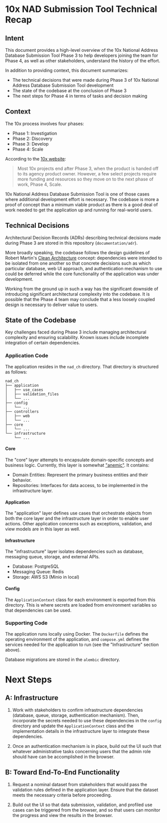 # 10x NAD Submission Tool Technical Recap

## Intent

This document provides a high-level overview of the 10x National Address Database Submission Tool Phase 3 to
help developers joining the team for Phase 4, as well as other stakeholders,
understand the history of the effort.

In addition to providing context, this document summarizes:

- The technical decisions that were made during Phase 3 of 10x National Address Database Submission Tool
  development
- The state of the codebase at the conclusion of Phase 3
- The next steps for Phase 4 in terms of tasks and decision making

## Context

The 10x process involves four phases:

- Phase 1: Investigation
- Phase 2: Discovery
- Phase 3: Develop
- Phase 4: Scale

According to the [10x website](https://10x.gsa.gov/about/what-we-do/):

> Most 10x projects end after Phase 3, when the product
> is handed off to its agency product owner. However, a few select projects
> require more funding and resources so they move on to the next phase of work,
> Phase 4, Scale.

10x National Address Database Submission Tool is one of those cases where additional development effort is
necessary. The codebase is more a proof of concept than a minimum viable
product as there is a good deal of work needed to get the application up and
running for real-world users.

## Technical Decisions

Architectural Decision Records (ADRs) describing technical decisions made during
Phase 3 are stored in this repository (`documentation/adr`).

More broadly speaking, the codebase follows the design guidelines of Robert
Martin's [Clean Architecture](https://blog.cleancoder.com/uncle-bob/2012/08/13/the-clean-architecture.html)
concept: dependencies were intended to be isolated from one another so that
concrete decisions such as which particular database, web UI approach, and
authentication mechanism to use could be deferred while the core functionality
of the application was under development.

Working from the ground up in such a way has the significant downside of
introducing significant architectural complexity into the codebase. It is
possible that the Phase 4 team may conclude that a less loosely coupled design
is necessary to deliver value to users.

## State of the Codebase

Key challenges faced during Phase 3 include managing architectural complexity
and ensuring scalability. Known issues include incomplete integration of certain
dependencies.

### Application Code

The application resides in the `nad_ch` directory. That directory is
structured as follows:

```
nad_ch
├── application
│   ├── use_cases
│   ├── validation_files
│   └── ...
├── config
│   └── ...
├── controllers
│   ├── web
│   └── ...
├── core
│   └── ...
└── infrastructure
    └── ...
```

#### Core

The "core" layer attempts to encapsulate domain-specific concepts and business
logic. Currently, this layer is somewhat ["anemic"](https://martinfowler.com/bliki/AnemicDomainModel.html).
It contains:

- Domain Entities: Represent the primary business entities and their behavior.
- Repositories: Interfaces for data access, to be implemented in the
  infrastructure layer.

#### Application

The "application" layer defines use cases that orchestrate objects from both the
core layer and the infrastructure layer in order to enable user actions. Other
application concerns such as exceptions, validation, and view models are in
this layer as well.

#### Infrastructure

The "infrastructure" layer isolates dependencies such as database,
messaging queue, storage, and external APIs.

- Database: PostgreSQL
- Messaging Queue: Redis
- Storage: AWS S3 (Minio in local)

#### Config

The `ApplicationContext` class for each environment is exported from this
directory. This is where secrets are loaded from environment variables so that
dependencies can be used.

### Supporting Code

The application runs locally using Docker. The `Dockerfile` defines the
operating environment of the application, and `compose.yml` defines the services
needed for the application to run (see the "Infrastructure" section above).

Database migrations are stored in the `alembic` directory.

# Next Steps

## A: Infrastructure

1. Work with stakeholders to confirm infrastructure dependencies (database,
   queue, storage, authentication mechanism). Then, incorporate the secrets
   needed to use these dependencies in the `config` directory and update the
   `ApplicationContext` class and the implementation details in the
   infrastructure layer to integrate these dependencies.

2. Once an authentication mechanism is in place, build out the UI such that
   whatever administrative tasks concerning users that the admin role should
   have can be accomplished in the browser.

## B: Toward End-To-End Functionality

1. Request a nominal dataset from stakeholders that would pass the validation
   rules defined in the application layer. Ensure that the dataset meets the
   necessary criteria before proceeding.

2. Build out the UI so that data submission, validation, and profiled use
   cases can be triggered from the browser, and so that users can monitor the
   progress and view the results in the browser.
